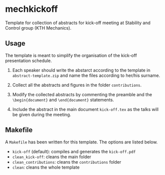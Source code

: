 # mechkickoff
Template for collection of abstracts for kick-off meeting at Stability
and Control group (KTH Mechanics).

## Usage
The template is meant to simplify the organisation of the kick-off
presentation schedule.

1. Each speaker should write the abstarct according to the template in
   `abstract-template.zip` and name the files according to her/his
   surname.

2. Collect all the abstracts and figures in the folder `contributions`.

3. Modify the collected abstracts by commenting the preamble and the
   `\begin{document}` and `\end{document}` statements.

4. Include the abstract in the main document `kick-off.tex` as the
   talks will be given during the meeting.

## Makefile
A `Makefile` has been written for this template. The options are
listed below.

- `kick-off` (default):  compiles and generates the `kick-off.pdf`
- `clean_kick-off`:      cleans the main folder
- `clean_contributions`: cleans the `contributions` folder
- `clean`:               cleans the whole template
